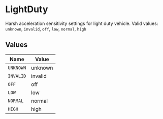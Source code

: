 # LightDuty

Harsh acceleration sensitivity settings for light duty vehicle.  Valid values: `unknown`, `invalid`, `off`, `low`, `normal`, `high`


## Values

| Name      | Value     |
| --------- | --------- |
| `UNKNOWN` | unknown   |
| `INVALID` | invalid   |
| `OFF`     | off       |
| `LOW`     | low       |
| `NORMAL`  | normal    |
| `HIGH`    | high      |